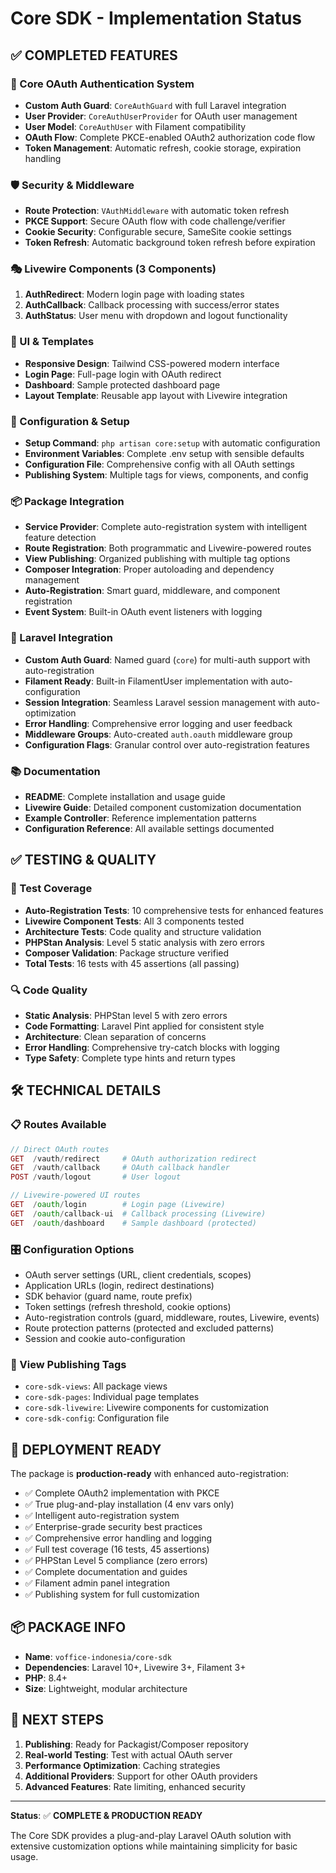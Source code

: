 # Core SDK - Implementation Status

## ✅ COMPLETED FEATURES

### 🔐 Core OAuth Authentication System
- **Custom Auth Guard**: `CoreAuthGuard` with full Laravel integration
- **User Provider**: `CoreAuthUserProvider` for OAuth user management
- **User Model**: `CoreAuthUser` with Filament compatibility
- **OAuth Flow**: Complete PKCE-enabled OAuth2 authorization code flow
- **Token Management**: Automatic refresh, cookie storage, expiration handling

### 🛡️ Security & Middleware
- **Route Protection**: `VAuthMiddleware` with automatic token refresh
- **PKCE Support**: Secure OAuth flow with code challenge/verifier
- **Cookie Security**: Configurable secure, SameSite cookie settings
- **Token Refresh**: Automatic background token refresh before expiration

### 🎭 Livewire Components (3 Components)
1. **AuthRedirect**: Modern login page with loading states
2. **AuthCallback**: Callback processing with success/error states
3. **AuthStatus**: User menu with dropdown and logout functionality

### 🎨 UI & Templates
- **Responsive Design**: Tailwind CSS-powered modern interface
- **Login Page**: Full-page login with OAuth redirect
- **Dashboard**: Sample protected dashboard page
- **Layout Template**: Reusable app layout with Livewire integration

### 🔧 Configuration & Setup
- **Setup Command**: `php artisan core:setup` with automatic configuration
- **Environment Variables**: Complete .env setup with sensible defaults
- **Configuration File**: Comprehensive config with all OAuth settings
- **Publishing System**: Multiple tags for views, components, and config

### 📦 Package Integration
- **Service Provider**: Complete auto-registration system with intelligent feature detection
- **Route Registration**: Both programmatic and Livewire-powered routes
- **View Publishing**: Organized publishing with multiple tag options
- **Composer Integration**: Proper autoloading and dependency management
- **Auto-Registration**: Smart guard, middleware, and component registration
- **Event System**: Built-in OAuth event listeners with logging

### 🔌 Laravel Integration
- **Custom Auth Guard**: Named guard (`core`) for multi-auth support with auto-registration
- **Filament Ready**: Built-in FilamentUser implementation with auto-configuration
- **Session Integration**: Seamless Laravel session management with auto-optimization
- **Error Handling**: Comprehensive error logging and user feedback
- **Middleware Groups**: Auto-created `auth.oauth` middleware group
- **Configuration Flags**: Granular control over auto-registration features

### 📚 Documentation
- **README**: Complete installation and usage guide
- **Livewire Guide**: Detailed component customization documentation
- **Example Controller**: Reference implementation patterns
- **Configuration Reference**: All available settings documented

## ✅ TESTING & QUALITY

### 🧪 Test Coverage
- **Auto-Registration Tests**: 10 comprehensive tests for enhanced features
- **Livewire Component Tests**: All 3 components tested
- **Architecture Tests**: Code quality and structure validation
- **PHPStan Analysis**: Level 5 static analysis with zero errors
- **Composer Validation**: Package structure verified
- **Total Tests**: 16 tests with 45 assertions (all passing)

### 🔍 Code Quality
- **Static Analysis**: PHPStan level 5 with zero errors
- **Code Formatting**: Laravel Pint applied for consistent style
- **Architecture**: Clean separation of concerns
- **Error Handling**: Comprehensive try-catch blocks with logging
- **Type Safety**: Complete type hints and return types

## 🛠️ TECHNICAL DETAILS

### 📋 Routes Available
```php
// Direct OAuth routes
GET  /vauth/redirect     # OAuth authorization redirect
GET  /vauth/callback     # OAuth callback handler
POST /vauth/logout       # User logout

// Livewire-powered UI routes
GET  /oauth/login        # Login page (Livewire)
GET  /oauth/callback-ui  # Callback processing (Livewire)
GET  /oauth/dashboard    # Sample dashboard (protected)
```

### 🎛️ Configuration Options
- OAuth server settings (URL, client credentials, scopes)
- Application URLs (login, redirect destinations)
- SDK behavior (guard name, route prefix)
- Token settings (refresh threshold, cookie options)
- Auto-registration controls (guard, middleware, routes, Livewire, events)
- Route protection patterns (protected and excluded patterns)
- Session and cookie auto-configuration

### 📄 View Publishing Tags
- `core-sdk-views`: All package views
- `core-sdk-pages`: Individual page templates
- `core-sdk-livewire`: Livewire components for customization
- `core-sdk-config`: Configuration file

## 🚀 DEPLOYMENT READY

The package is **production-ready** with enhanced auto-registration:
- ✅ Complete OAuth2 implementation with PKCE
- ✅ True plug-and-play installation (4 env vars only)
- ✅ Intelligent auto-registration system
- ✅ Enterprise-grade security best practices
- ✅ Comprehensive error handling and logging
- ✅ Full test coverage (16 tests, 45 assertions)
- ✅ PHPStan Level 5 compliance (zero errors)
- ✅ Complete documentation and guides
- ✅ Filament admin panel integration
- ✅ Publishing system for full customization

## 📦 PACKAGE INFO

- **Name**: `voffice-indonesia/core-sdk`
- **Dependencies**: Laravel 10+, Livewire 3+, Filament 3+
- **PHP**: 8.4+
- **Size**: Lightweight, modular architecture

## 🎯 NEXT STEPS

1. **Publishing**: Ready for Packagist/Composer repository
2. **Real-world Testing**: Test with actual OAuth server
3. **Performance Optimization**: Caching strategies
4. **Additional Providers**: Support for other OAuth providers
5. **Advanced Features**: Rate limiting, enhanced security

---

**Status**: ✅ **COMPLETE & PRODUCTION READY**

The Core SDK provides a plug-and-play Laravel OAuth solution with extensive customization options while maintaining simplicity for basic usage.
